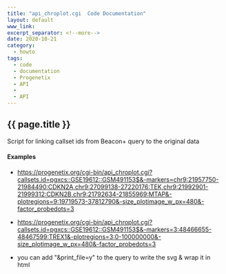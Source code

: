 ```yaml
---
title: "api_chroplot.cgi  Code Documentation"
layout: default
www_link: 
excerpt_separator: <!--more-->
date: 2020-10-21
category:
  - howto
tags:
  - code
  - documentation
  - Progenetix
  - API
  - 
  - API
---
```


## {{ page.title }}

<!--more-->



Script for linking callset ids from Beacon+ query to the original data

#### Examples

* <https://progenetix.org/cgi-bin/api_chroplot.cgi?callsets.id=pgxcs::GSE19612::GSM491153$&-markers=chr9:21957750-21984490:CDKN2A,chr9:27099138-27220176:TEK,chr9:21992901-21999312:CDKN2B,chr9:21792634-21855969:MTAP&-plotregions=9:19719573-37812790&-size_plotimage_w_px=480&-factor_probedots=3>
* <https://progenetix.org/cgi-bin/api_chroplot.cgi?callsets.id=pgxcs::GSE19612::GSM491153$&-markers=3:48466655-48467599:TREX1&-plotregions=3:0-100000000&-size_plotimage_w_px=480&-factor_probedots=3>

* you can add "&print_file=y" to the query to write the svg & wrap it in html

